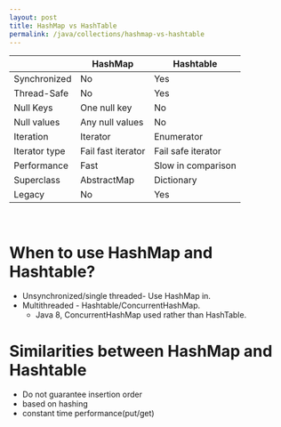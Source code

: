 ```yaml
---
layout: post
title: HashMap vs HashTable
permalink: /java/collections/hashmap-vs-hashtable
---
```



|				|HashMap		|Hashtable
|---			|---			|---
|Synchronized	|No				|Yes
|Thread-Safe	|No				|Yes
|Null Keys		|One null key	|No
|Null values	|Any null values|No
|Iteration		|Iterator		|Enumerator
|Iterator type	|Fail fast iterator	|Fail safe iterator
|Performance	|Fast			|Slow in comparison
|Superclass 	|AbstractMap	|Dictionary
|Legacy			|No				|Yes

 
# When to use HashMap and Hashtable?
* Unsynchronized/single threaded- Use HashMap in.
* Multithreaded - Hashtable/ConcurrentHashMap.
  * Java 8, ConcurrentHashMap used rather than HashTable.

# Similarities between HashMap and Hashtable
* Do not guarantee insertion order
* based on hashing
* constant time performance(put/get)
